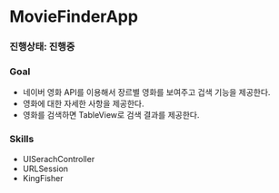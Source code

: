 # MovieFinderApp

### 진행상태: 진행중

### Goal
- 네이버 영화 API를 이용해서 장르별 영화를 보여주고 겁색 기능을 제공한다.
- 영화에 대한 자세한 사항을 제공한다.
- 영화를 검색하면 TableView로 검색 결과를 제공한다.

### Skills
- UISerachController
- URLSession
- KingFisher
